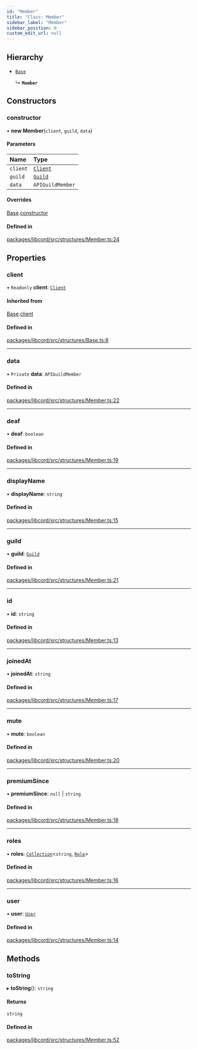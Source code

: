 ```yaml
---
id: "Member"
title: "Class: Member"
sidebar_label: "Member"
sidebar_position: 0
custom_edit_url: null
---
```


## Hierarchy

- [`Base`](Base.md)

  ↳ **`Member`**

## Constructors

### constructor

• **new Member**(`client`, `guild`, `data`)

#### Parameters

| Name | Type |
| :------ | :------ |
| `client` | [`Client`](Client.md) |
| `guild` | [`Guild`](Guild.md) |
| `data` | `APIGuildMember` |

#### Overrides

[Base](Base.md).[constructor](Base.md#constructor)

#### Defined in

[packages/libcord/src/structures/Member.ts:24](https://github.com/Libcord/libcord/blob/58e1159/packages/libcord/src/structures/Member.ts#L24)

## Properties

### client

• `Readonly` **client**: [`Client`](Client.md)

#### Inherited from

[Base](Base.md).[client](Base.md#client)

#### Defined in

[packages/libcord/src/structures/Base.ts:8](https://github.com/Libcord/libcord/blob/58e1159/packages/libcord/src/structures/Base.ts#L8)

___

### data

• `Private` **data**: `APIGuildMember`

#### Defined in

[packages/libcord/src/structures/Member.ts:22](https://github.com/Libcord/libcord/blob/58e1159/packages/libcord/src/structures/Member.ts#L22)

___

### deaf

• **deaf**: `boolean`

#### Defined in

[packages/libcord/src/structures/Member.ts:19](https://github.com/Libcord/libcord/blob/58e1159/packages/libcord/src/structures/Member.ts#L19)

___

### displayName

• **displayName**: `string`

#### Defined in

[packages/libcord/src/structures/Member.ts:15](https://github.com/Libcord/libcord/blob/58e1159/packages/libcord/src/structures/Member.ts#L15)

___

### guild

• **guild**: [`Guild`](Guild.md)

#### Defined in

[packages/libcord/src/structures/Member.ts:21](https://github.com/Libcord/libcord/blob/58e1159/packages/libcord/src/structures/Member.ts#L21)

___

### id

• **id**: `string`

#### Defined in

[packages/libcord/src/structures/Member.ts:13](https://github.com/Libcord/libcord/blob/58e1159/packages/libcord/src/structures/Member.ts#L13)

___

### joinedAt

• **joinedAt**: `string`

#### Defined in

[packages/libcord/src/structures/Member.ts:17](https://github.com/Libcord/libcord/blob/58e1159/packages/libcord/src/structures/Member.ts#L17)

___

### mute

• **mute**: `boolean`

#### Defined in

[packages/libcord/src/structures/Member.ts:20](https://github.com/Libcord/libcord/blob/58e1159/packages/libcord/src/structures/Member.ts#L20)

___

### premiumSince

• **premiumSince**: ``null`` \| `string`

#### Defined in

[packages/libcord/src/structures/Member.ts:18](https://github.com/Libcord/libcord/blob/58e1159/packages/libcord/src/structures/Member.ts#L18)

___

### roles

• **roles**: [`Collection`](Collection.md)<`string`, [`Role`](Role.md)\>

#### Defined in

[packages/libcord/src/structures/Member.ts:16](https://github.com/Libcord/libcord/blob/58e1159/packages/libcord/src/structures/Member.ts#L16)

___

### user

• **user**: [`User`](User.md)

#### Defined in

[packages/libcord/src/structures/Member.ts:14](https://github.com/Libcord/libcord/blob/58e1159/packages/libcord/src/structures/Member.ts#L14)

## Methods

### toString

▸ **toString**(): `string`

#### Returns

`string`

#### Defined in

[packages/libcord/src/structures/Member.ts:52](https://github.com/Libcord/libcord/blob/58e1159/packages/libcord/src/structures/Member.ts#L52)
